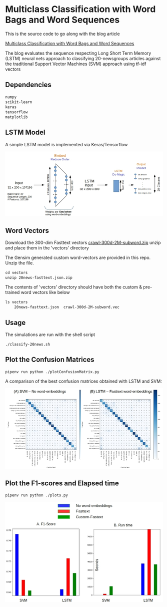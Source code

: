 # Multiclass Classification with Word Bags and Word Sequences
  
This is the source code to go along with the blog article

[Multiclass Classification with Word Bags and Word Sequences](http://xplordat.com/2019/01/28/sentiment-analysis-with-word-bags-and-word-sequences/)

The blog evaluates the sequence respecting Long Short Term Memory (LSTM) neural nets approach to classifying 20-newsgroups articles against the traditional Support Vector Machines (SVM) approach using tf-idf vectors

## Dependencies

	numpy
	scikit-learn
	keras
	tensorflow
	matplotlib

## LSTM Model

A simple LSTM model is implemented via Keras/Tensorflow

![LSTM Model](./images/lstm-20news.jpg "LSTM Model")

## Word Vectors

Download the 300-dim Fasttext vectors [crawl-300d-2M-subword.zip](https://fasttext.cc/docs/en/english-vectors.html) unzip and place them in the 'vectors' directory

The Gensim generated custom word-vectors are provided in this repo. Unzip the file.

	cd vectors
	unzip 20news-fasttext.json.zip

The contents of 'vectors' directory should have both the custom & pre-trained word vectors like below

	ls vectors
		20news-fasttext.json  crawl-300d-2M-subword.vec

## Usage

The simulations are run with the shell script

	./classify-20news.sh

##	Plot the Confusion Matrices

	pipenv run python ./plotConfusionMatrix.py

A comparison of the best confusion matrices obtained with LSTM and SVM:
	
![Confusion Matrices](./images/cf.jpg "Confusion Matrices")

##	Plot the F1-scores and Elapsed time

	pipenv run python ./plots.py

![Confusion Matrices](./images/f1-score-times.jpg "F1-Scores and Elapsed times")


